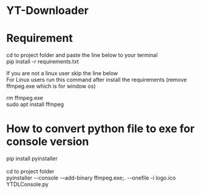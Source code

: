 # YT-Downloader

# Requirement
cd to project folder and paste the line below to your terminal <br>
pip install -r requirements.txt <br>

If you are not a linux user skip the line below<br>
For Linux users run this command after install the requirements (remove ffmpeg.exe which is for window os)<br>

rm ffmpeg.exe <br>
sudo apt install ffmpeg


# How to convert python file to exe for console version
pip install pyinstaller <br>
<br>
cd to project folder <br>
pyinstaller --console -–add-binary ffmpeg.exe;. --onefile -i logo.ico YTDLConsole.py